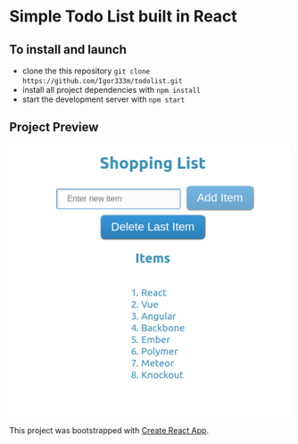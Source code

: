 # Simple Todo List built in React

## To install and launch

* clone the this repository `git clone https://github.com/Igor333m/todolist.git`
* install all project dependencies with `npm install`
* start the development server with `npm start`

## Project Preview
![Todo List](/public/Preview.png)

This project was bootstrapped with [Create React App](https://github.com/facebook/create-react-app).

